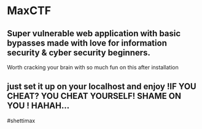 # MaxCTF
Super vulnerable web application with basic bypasses made with love for information security &amp; cyber security beginners.
--------------------
Worth cracking your brain with so much fun on this after installation

just set it up on your localhost and enjoy !IF YOU CHEAT? YOU CHEAT YOURSELF! SHAME ON YOU ! HAHAH...
-------------------------
#shettimax

